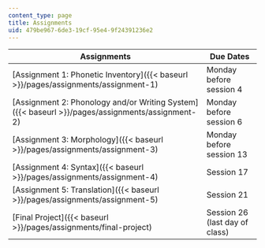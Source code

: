 ```yaml
---
content_type: page
title: Assignments
uid: 479be967-6de3-19cf-95e4-9f24391236e2
---
```


| Assignments | Due Dates |
| --- | --- |
| [Assignment 1: Phonetic Inventory]({{< baseurl >}}/pages/assignments/assignment-1) | Monday before session 4 |
| [Assignment 2: Phonology and/or Writing System]({{< baseurl >}}/pages/assignments/assignment-2) | Monday before session 6 |
| [Assignment 3: Morphology]({{< baseurl >}}/pages/assignments/assignment-3) | Monday before session 13 |
| [Assignment 4: Syntax]({{< baseurl >}}/pages/assignments/assignment-4) | Session 17 |
| [Assignment 5: Translation]({{< baseurl >}}/pages/assignments/assignment-5) | Session 21 |
| [Final Project]({{< baseurl >}}/pages/assignments/final-project) | Session 26 (last day of class)